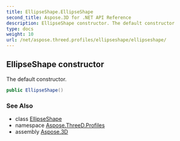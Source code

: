 ```yaml
---
title: EllipseShape.EllipseShape
second_title: Aspose.3D for .NET API Reference
description: EllipseShape constructor. The default constructor
type: docs
weight: 10
url: /net/aspose.threed.profiles/ellipseshape/ellipseshape/
---
```

## EllipseShape constructor

The default constructor.

```csharp
public EllipseShape()
```

### See Also

* class [EllipseShape](../)
* namespace [Aspose.ThreeD.Profiles](../../ellipseshape/)
* assembly [Aspose.3D](../../../)


